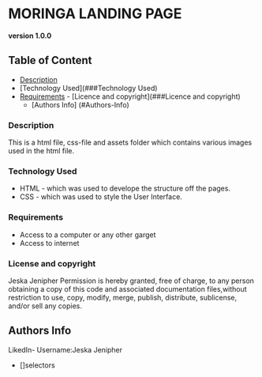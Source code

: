 # MORINGA LANDING PAGE
**version 1.0.0**


 ## Table of Content
  - [Description](####description)
   - [Technology  Used](###Technology Used)
   - [Requirements](#Requirements)
    - [Licence and copyright](###Licence and copyright) 
     - [Authors Info] (#Authors-Info)

     
### Description
This is a html file, css-file and assets folder which contains various images used in the html file.

### Technology  Used
* HTML - which was used to develope the structure off the pages.
* CSS - which was used to style the User Interface.

###  Requirements
 * Access to  a computer or any other garget
 * Access to internet

### License and copyright
Jeska Jenipher 
Permission is hereby granted, free of charge, to any person obtaining a copy
of this code and associated documentation files,without restriction
to use, copy, modify, merge, publish, distribute, sublicense, and/or sell any
copies. 

## Authors Info
LikedIn- Username:Jeska Jenipher

- []selectors

